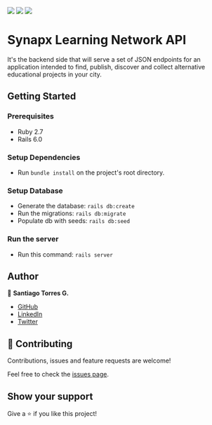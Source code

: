 ![](https://img.shields.io/badge/Ruby-2.7.0-red)
![](https://img.shields.io/badge/Rails-6.0.2.1-red?style=flat-square)
![](https://img.shields.io/badge/DB-Postgresql-blue?style=flat-square)

# Synapx Learning Network API

It's the backend side that will serve a set of JSON endpoints for an application intended to find, publish, discover and collect alternative educational projects in your city.

## Getting Started
### Prerequisites
* Ruby 2.7
* Rails 6.0

### Setup Dependencies
* Run `bundle install` on the project's root directory.
### Setup Database
* Generate the database: `rails db:create`
* Run the migrations: `rails db:migrate`
* Populate db with seeds: `rails db:seed`

### Run the server
* Run this command: `rails server`

## Author

👤 **Santiago Torres G.**

* [GitHub](https://github.com/stiakov)
* [LinkedIn](https://www.linkedin.com/in/stiakov/)
* [Twitter](https://twitter.com/st_iakov)

## 🤝 Contributing

Contributions, issues and feature requests are welcome!

Feel free to check the [issues page](issues/).

## Show your support

Give a ⭐️ if you like this project!